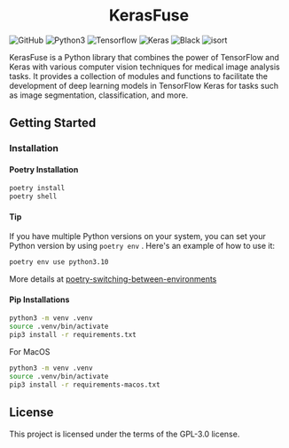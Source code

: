 <h1 align="center">KerasFuse</h1>

<p>
  <img alt="GitHub" src="https://img.shields.io/github/license/ayyucedemirbas/Kerasfuse">
  <img alt="Python3" src="https://img.shields.io/badge/Python-3.8.1 | 3.9 | 3.10 | 3.11-3776AB.svg?logo=Python&logoColor=white"/>
  <img alt="Tensorflow" src="https://img.shields.io/badge/Tensorflow-v2.12.0-%23FF6F00.svg?logo=Tensorflow&logoColor=white"/>
  <img alt="Keras" src="https://img.shields.io/badge/Keras-v2.12.0-%23D00000.svg?logo=Keras&logoColor=white"/>
  <img alt="Black" src="https://img.shields.io/badge/code%20style-black-black"/>
  <img alt="isort" src="https://img.shields.io/badge/isort-checked-yellow"/>
</p>

KerasFuse is a Python library that combines the power of TensorFlow and Keras with various computer vision techniques for medical image analysis tasks. It provides a collection of modules and functions to facilitate the development of deep learning models in TensorFlow Keras for tasks such as image segmentation, classification, and more.

## Getting Started

### Installation

#### Poetry Installation

```bash
poetry install
poetry shell
```

#### Tip

If you have multiple Python versions on your system, you can set your Python version by using `poetry env` . Here's an example of how to use it:

```bash
poetry env use python3.10
```

More details at
[poetry-switching-between-environments](https://python-poetry.org/docs/managing-environments/#switching-between-environments)

#### Pip Installations

```bash
python3 -m venv .venv
source .venv/bin/activate
pip3 install -r requirements.txt
```

For MacOS

```bash
python3 -m venv .venv
source .venv/bin/activate
pip3 install -r requirements-macos.txt
```

## License

This project is licensed under the terms of the GPL-3.0 license.
